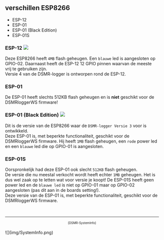 ## verschillen ESP8266 

- ESP-12
- ESP-01
- ESP-01 (Black Edition)
- ESP-01S

### ESP-12 ![](img/ESP-12.png)

Deze ESP8266 heeft `4MB` flash geheugen. Een `blauwe` led is aangesloten op GPIO-02.
Daarnaast heeft de ESP-12 12 GPIO pinnen waarvan de meeste vrij te gebruiken zijn.   
Versie 4 van de DSMR-logger is ontworpen rond de ESP-12.

### ESP-01
De ESP-01 heeft slechts 512KB flash geheugen en is **niet** geschikt voor de 
DSMRloggerWS firmware!

### ESP-01 (Black Edition) ![](img/ESP-01.jpg)

Dit is de versie van de ESP8266 waar de `DSMR-logger Versie 3` voor is
ontwikkeld.   
Deze ESP-01 is, met beperkte functionaliteit, geschikt voor de 
DSMRloggerWS firmware. Hij heeft `1MB` flash geheugen, een `rode` 
power led en een `blauwe` led die op GPIO-01 is aangesloten.   

### ESP-01S
Oorspronkelijk had deze ESP-01 ook slecht `512KB` flash geheugen.   
De versie die nu meestal verkocht wordt heeft echter `1MB` geheugen. 
Het is dus wel zaak op te letten wat voor versie je koopt!
De ESP-01S heeft geen power led en de `blauwe led` is niet op GPIO-01 
maar op GPIO-02 aangesloten (pas dit aan in de boards setting!).  
Deze versie van de ESP-01 is, met beperkte functionaliteit, geschikt 
voor de DSMRloggerWS firmware.

<br>

---
<center style="font-size: 70%">[DSMR-SystemInfo]</center><br>
![](img/SystemInfo.png)
